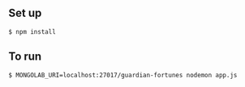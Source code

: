 Set up
------

    $ npm install

To run
------

    $ MONGOLAB_URI=localhost:27017/guardian-fortunes nodemon app.js